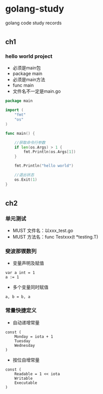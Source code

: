 # golang-study
golang code study records

#

## ch1 
### hello world project

- 必须是main包
- package main
- 必须是main方法
- func main
- 文件名不一定是main.go

```go
package main

import (
	"fmt"
	"os"
)

func main() {

	//获取命令行参数
	if len(os.Args) > 1 {
		fmt.Println(os.Args[1])
	}

	fmt.Println("hello world")

	//退出状态
	os.Exit(1)
}
```
#

## ch2
### 单元测试
- MUST 文件名：以xxx_test.go
- MUST 方法名：func Testxxx(t *testing.T)
### 斐波那锲数列
- 变量声明及赋值
```golang
var a int = 1
a := 1
```
- 多个变量同时赋值
```golang
a, b = b, a
```
### 常量快捷定义
- 自动递增常量
```golang
const (
	Monday = iota + 1
	Tuesday
	Wednesday
)
```
- 按位自增常量
```golang
const (
	Readable = 1 << iota
	Writable
	Executable
)
```